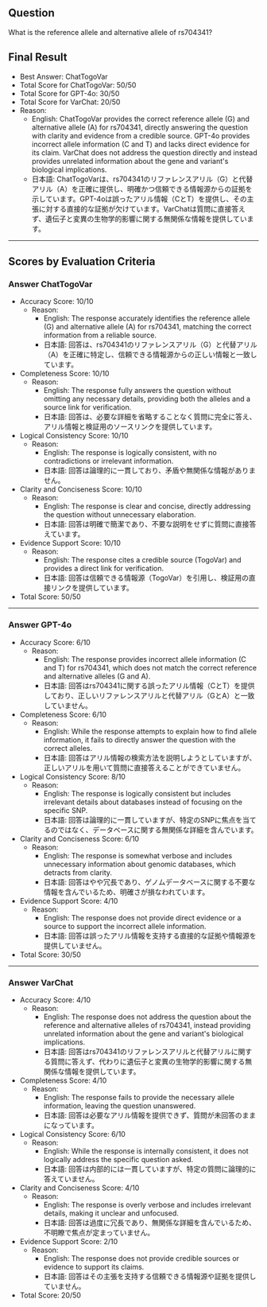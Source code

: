 ## Question

What is the reference allele and alternative allele of rs704341?

## Final Result

- Best Answer: ChatTogoVar
- Total Score for ChatTogoVar: 50/50
- Total Score for GPT-4o: 30/50
- Total Score for VarChat: 20/50
- Reason:
  - English: ChatTogoVar provides the correct reference allele (G) and alternative allele (A) for rs704341, directly answering the question with clarity and evidence from a credible source. GPT-4o provides incorrect allele information (C and T) and lacks direct evidence for its claim. VarChat does not address the question directly and instead provides unrelated information about the gene and variant's biological implications.
  - 日本語: ChatTogoVarは、rs704341のリファレンスアリル（G）と代替アリル（A）を正確に提供し、明確かつ信頼できる情報源からの証拠を示しています。GPT-4oは誤ったアリル情報（CとT）を提供し、その主張に対する直接的な証拠が欠けています。VarChatは質問に直接答えず、遺伝子と変異の生物学的影響に関する無関係な情報を提供しています。

---

## Scores by Evaluation Criteria

### Answer ChatTogoVar
- Accuracy Score: 10/10
  - Reason: 
    - English: The response accurately identifies the reference allele (G) and alternative allele (A) for rs704341, matching the correct information from a reliable source.
    - 日本語: 回答は、rs704341のリファレンスアリル（G）と代替アリル（A）を正確に特定し、信頼できる情報源からの正しい情報と一致しています。
- Completeness Score: 10/10
  - Reason: 
    - English: The response fully answers the question without omitting any necessary details, providing both the alleles and a source link for verification.
    - 日本語: 回答は、必要な詳細を省略することなく質問に完全に答え、アリル情報と検証用のソースリンクを提供しています。
- Logical Consistency Score: 10/10
  - Reason: 
    - English: The response is logically consistent, with no contradictions or irrelevant information.
    - 日本語: 回答は論理的に一貫しており、矛盾や無関係な情報がありません。
- Clarity and Conciseness Score: 10/10
  - Reason: 
    - English: The response is clear and concise, directly addressing the question without unnecessary elaboration.
    - 日本語: 回答は明確で簡潔であり、不要な説明をせずに質問に直接答えています。
- Evidence Support Score: 10/10
  - Reason: 
    - English: The response cites a credible source (TogoVar) and provides a direct link for verification.
    - 日本語: 回答は信頼できる情報源（TogoVar）を引用し、検証用の直接リンクを提供しています。
- Total Score: 50/50

---

### Answer GPT-4o
- Accuracy Score: 6/10
  - Reason: 
    - English: The response provides incorrect allele information (C and T) for rs704341, which does not match the correct reference and alternative alleles (G and A).
    - 日本語: 回答はrs704341に関する誤ったアリル情報（CとT）を提供しており、正しいリファレンスアリルと代替アリル（GとA）と一致していません。
- Completeness Score: 6/10
  - Reason: 
    - English: While the response attempts to explain how to find allele information, it fails to directly answer the question with the correct alleles.
    - 日本語: 回答はアリル情報の検索方法を説明しようとしていますが、正しいアリルを用いて質問に直接答えることができていません。
- Logical Consistency Score: 8/10
  - Reason: 
    - English: The response is logically consistent but includes irrelevant details about databases instead of focusing on the specific SNP.
    - 日本語: 回答は論理的に一貫していますが、特定のSNPに焦点を当てるのではなく、データベースに関する無関係な詳細を含んでいます。
- Clarity and Conciseness Score: 6/10
  - Reason: 
    - English: The response is somewhat verbose and includes unnecessary information about genomic databases, which detracts from clarity.
    - 日本語: 回答はやや冗長であり、ゲノムデータベースに関する不要な情報を含んでいるため、明確さが損なわれています。
- Evidence Support Score: 4/10
  - Reason: 
    - English: The response does not provide direct evidence or a source to support the incorrect allele information.
    - 日本語: 回答は誤ったアリル情報を支持する直接的な証拠や情報源を提供していません。
- Total Score: 30/50

---

### Answer VarChat
- Accuracy Score: 4/10
  - Reason: 
    - English: The response does not address the question about the reference and alternative alleles of rs704341, instead providing unrelated information about the gene and variant's biological implications.
    - 日本語: 回答はrs704341のリファレンスアリルと代替アリルに関する質問に答えず、代わりに遺伝子と変異の生物学的影響に関する無関係な情報を提供しています。
- Completeness Score: 4/10
  - Reason: 
    - English: The response fails to provide the necessary allele information, leaving the question unanswered.
    - 日本語: 回答は必要なアリル情報を提供できず、質問が未回答のままになっています。
- Logical Consistency Score: 6/10
  - Reason: 
    - English: While the response is internally consistent, it does not logically address the specific question asked.
    - 日本語: 回答は内部的には一貫していますが、特定の質問に論理的に答えていません。
- Clarity and Conciseness Score: 4/10
  - Reason: 
    - English: The response is overly verbose and includes irrelevant details, making it unclear and unfocused.
    - 日本語: 回答は過度に冗長であり、無関係な詳細を含んでいるため、不明瞭で焦点が定まっていません。
- Evidence Support Score: 2/10
  - Reason: 
    - English: The response does not provide credible sources or evidence to support its claims.
    - 日本語: 回答はその主張を支持する信頼できる情報源や証拠を提供していません。
- Total Score: 20/50